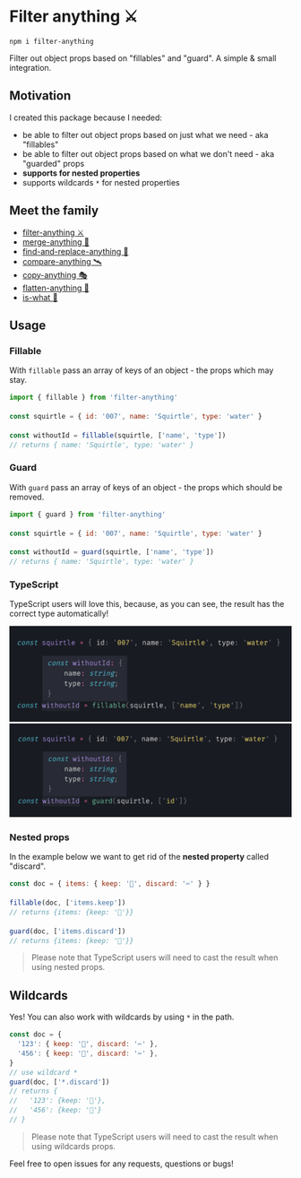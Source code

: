 # Filter anything ⚔️

```
npm i filter-anything
```

Filter out object props based on "fillables" and "guard". A simple & small integration.

## Motivation

I created this package because I needed:

- be able to filter out object props based on just what we need - aka "fillables"
- be able to filter out object props based on what we don't need - aka "guarded" props
- **supports for nested properties**
- supports wildcards `*` for nested properties

## Meet the family

- [filter-anything ⚔️](https://github.com/mesqueeb/filter-anything)
- [merge-anything 🥡](https://github.com/mesqueeb/merge-anything)
- [find-and-replace-anything 🎣](https://github.com/mesqueeb/find-and-replace-anything)
- [compare-anything 🛰](https://github.com/mesqueeb/compare-anything)
- [copy-anything 🎭](https://github.com/mesqueeb/copy-anything)
- [flatten-anything 🏏](https://github.com/mesqueeb/flatten-anything)
- [is-what 🙉](https://github.com/mesqueeb/is-what)

## Usage

### Fillable

With `fillable` pass an array of keys of an object - the props which may stay.

```js
import { fillable } from 'filter-anything'

const squirtle = { id: '007', name: 'Squirtle', type: 'water' }

const withoutId = fillable(squirtle, ['name', 'type'])
// returns { name: 'Squirtle', type: 'water' }
```

### Guard

With `guard` pass an array of keys of an object - the props which should be removed.

```js
import { guard } from 'filter-anything'

const squirtle = { id: '007', name: 'Squirtle', type: 'water' }

const withoutId = guard(squirtle, ['name', 'type'])
// returns { name: 'Squirtle', type: 'water' }
```

### TypeScript

TypeScript users will love this, because, as you can see, the result has the correct type automatically!

![typescript example fillable](https://raw.githubusercontent.com/mesqueeb/filter-anything/master/.github/typescript-fillable.png)
![typescript example guard](https://raw.githubusercontent.com/mesqueeb/filter-anything/master/.github/typescript-guard.png)

### Nested props

In the example below we want to get rid of the **nested property** called "discard".

```js
const doc = { items: { keep: '📌', discard: '✂️' } }

fillable(doc, ['items.keep'])
// returns {items: {keep: '📌'}}

guard(doc, ['items.discard'])
// returns {items: {keep: '📌'}}
```

> Please note that TypeScript users will need to cast the result when using nested props.

## Wildcards

Yes! You can also work with wildcards by using `*` in the path.

```js
const doc = {
  '123': { keep: '📌', discard: '✂️' },
  '456': { keep: '📌', discard: '✂️' },
}
// use wildcard *
guard(doc, ['*.discard'])
// returns {
//   '123': {keep: '📌'},
//   '456': {keep: '📌'}
// }
```

> Please note that TypeScript users will need to cast the result when using wildcards props.

Feel free to open issues for any requests, questions or bugs!
